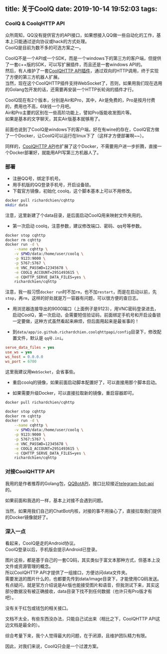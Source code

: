 title: 关于CoolQ
date: 2019-10-14 19:52:03
tags:
---

### CoolQ & CoolqHTTP API

众所周知，QQ没有提供官方的API接口，如果想接入QQ做一些自动化的工作，基本上只能通过逆向协议或hack的方式处理。  
CoolQ是目前为数不多的可选方案之一。

CoolQ不是一个API或一个SDK，而是一个windows下的第三方的客户端，但提供了一套c++版的SDK，可以写扩展插件，而且还是一套windows API的。  
然后，有人维护了一套[CoolQHTTP API插件](https://github.com/richardchien/coolq-http-api)，通过双向的HTTP调用，终于实现了方便的第三方机器人扩展。  
当然，现在这个CoolQHTTP插件支持WebSocket了，否则，如果用我们现在选用的Golang包开发的话，还需要再安装一个HTTP长轮询的插件才行。

CoolQ现在有2个版本，分别是Air和Pro，其中，Air是免费的，Pro是按月付费的，费用也不高，6块钱一个月吧。  
Air和Pro主要的区别在一些高阶功能上，譬如Pro版能收发图片等。  
如果是基本的文字聊天，其实Air版基本就够用了。

前面也说到了CoolQ是windows下的客户端，好在有wine的存在，CoolQ官方做了一个Docker，让CoolQ可以运行在linux下了（这样才方便部署啊~~）。

同样的，[CoolQHTTP API](https://github.com/richardchien/coolq-http-api)也扩展了这个Docker，不需要用户进一步折腾，直接一个Docker部署好，就能用API写第三方机器人了。

### 部署

- 注册QQ号，绑定手机号。
- 用手机版的QQ登录手机号，开启设备锁。
- 下载官方镜像，初始化 coolq，这个脚本基本上可以不用修改。

``` sh
docker pull richardchien/cqhttp
mkdir data
```

注意，这里新建了个data目录，是后面启动CoolQ用来映射文件夹用的。

- 第一次启动 coolq，注意参数，建议修改端口、密码、qq号等参数。

``` sh
docker stop cqhttp
docker rm cqhttp
docker run -d \
    --name cqhttp \
    -v $PWD/data:/home/user/coolq \
    -p 9123:9000 \
    -p 5767:5767 \
    -e VNC_PASSWD=12345678 \
    -e COOLQ_ACCOUNT=2951493615 \
    -e CQHTTP_SERVE_DATA_FILES=yes \
    richardchien/cqhttp
```

注意，我一般习惯``docker run``时不加``rm``，也不加``restart``，而是在启动以前，先``stop``，再``rm``，这样的好处就是万一容器有问题，可以很方便的查日志。

- 用浏览器连接导出的9000端口（上面例子是9123），用VNC密码登录进去，启动CoolQ，第一次启动，会需要短信验证码，前面绑定手机号和开启设备锁一定要做，这种方式虽然看起来麻烦，但后面用起来是最省事的！

- 到``data/app/io.github.richardchien.coolqhttpapi/config``目录下，修改配置文件，默认是 ``qq号.ini``。  

``` ini
serve_data_files = yes
use_ws = yes
ws_host = 0.0.0.0
ws_port = 6700
```

这里我建议用``WebSocket``，会省事些。

- 重启coolq的镜像，如果前面启动脚本配置好了，可以直接用那个脚本启动。

- 如果需要升级Docker，可以直接拉取新的镜像，重启容器即可。

``` sh
docker pull richardchien/cqhttp

docker stop cqhttp
docker rm cqhttp
docker run -d \
    --name cqhttp \
    -v $PWD/data:/home/user/coolq \
    -p 9123:9000 \
    -p 5767:5767 \
    -e VNC_PASSWD=12345678 \
    -e COOLQ_ACCOUNT=2951493615 \
    -e CQHTTP_SERVE_DATA_FILES=yes \
    richardchien/cqhttp
```

### 对接CoolQHTTP API

我用的是作者推荐的Golang包，[QQBotAPI](https://github.com/catsworld/qq-bot-api)，接口比较接近[telegram-bot-api](https://github.com/go-telegram-bot-api/telegram-bot-api)的。

如果前面和我选的一样，基本上对接不会遇到问题。

当然，如果用我们自己的ChatBot内核，对接的事不用操心了，直接拉取我们提供的Docker镜像就好了。

### 深入一点

看起来，CoolQ是走的Android协议。  
CoolQ登录以后，手机版会提示Android已登录。

图片这些，都是基于自己的一套CQ码，其实类似于富文本那种方式，但基本上没文件或资源管理的概念。  
所以CoolQHTTP API才提供了一组接口，方便访问data文件夹。  
需要发送的图片什么的，也都要先传到data/image目录下，才能使用CQ码发送。  
有点疑问，就是官方介绍说是Air版也能接受图片和语音，但我测试下来，其实这部分数据没有被正确接收，data目录下找不到任何数据（也许只有Pro版才有吧）。

没有关于红包或钱包的相关接口。

文档不太全，有些东西没办法，只能自己试出来（相比之下，CoolQHTTP API这边文档是最全的）。

综合考量下来，我个人觉得最大的问题，在于闭源，且维护团队精力有限。

因此，对我们来说，CoolQ只会是一个过渡方案。
